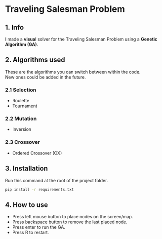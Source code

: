 # Traveling Salesman Problem

## 1. Info
I made a **visual** solver for the Traveling Salesman Problem using a **Genetic Algorithm (GA)**.

## 2. Algorithms used
These are the algorithms you can switch between within the code.  
New ones could be added in the future.
### 2.1 Selection
- Roulette
- Tournament
### 2.2 Mutation
- Inversion
### 2.3 Crossover
- Ordered Crossover (OX)

## 3. Installation
Run this command at the root of the project folder.

```bash
pip install -r requirements.txt
```
## 4. How to use
- Press left mouse button to place nodes on the screen/map.  
- Press backspace button to remove the last placed node.
- Press enter to run the GA.
- Press R to restart.

